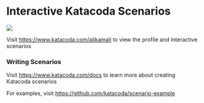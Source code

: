 # Interactive Katacoda Scenarios

[![](http://shields.katacoda.com/katacoda/alikamali/count.svg)](https://www.katacoda.com/alikamali "Get your profile on Katacoda.com")

Visit https://www.katacoda.com/alikamali to view the profile and interactive scenarios

### Writing Scenarios
Visit https://www.katacoda.com/docs to learn more about creating Katacoda scenarios

For examples, visit https://github.com/katacoda/scenario-example
